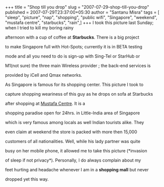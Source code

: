 +++
title = "Shop till you drop"
slug = "2007-07-29-shop-till-you-drop"
published = 2007-07-29T23:37:00+05:30
author = "Santanu Misra"
tags = [ "sleep", "picture", "nap", "shopping", "public wifi", "Singapore", "weekend", "mustafa centre", "starbucks", "rain",]
+++
I took this picture last Sunday; when I tried to kill my boring rainy
afternoon with a cup of coffee at **Starbucks**. There is a big project
to make Singapore full with Hot-Spots; currently it is in BETA testing
mode and all you need to do is sign-up with Sing-Tel or StarHub or
M1(not sure) the three main Wireless provider ; the back-end services is
provided by iCell and Qmax networks.

As Singapore is famous for its shopping center. This picture I took to
capture shopping weariness of this guy as he drops on sofa at Starbucks
after shopping at [Mustafa Centre](http://www.mustafa.com.sg/). It is a
shopping paradise open for 24hrs. in Little-India area of Singapore
which is very famous among locals as well Indian tourists alike. They
even claim at weekend the store is packed with more then 15,000
customers of all nationalities. Well, while his lady partner was quite
busy on her mobile phone, it allowed me to take this picture (*invasion
of sleep if not privacy*). Personally, I do always complain about my
feet hurting and headache whenever I am in a **shopping mall** but never
dropped yet this way.
